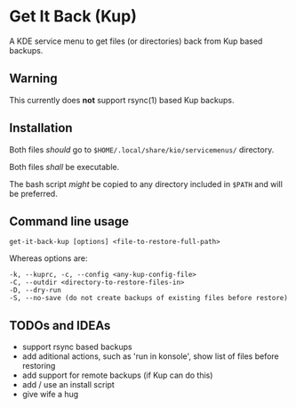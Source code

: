 # Get It Back (Kup)

A KDE service menu to get files (or directories) back from Kup based backups.

## Warning

This currently does **not** support rsync(1) based Kup backups.

## Installation

Both files *should* go to `$HOME/.local/share/kio/servicemenus/` directory.

Both files *shall* be executable.

The bash script *might* be copied to any directory included in `$PATH` and will be preferred.

## Command line usage

```
get-it-back-kup [options] <file-to-restore-full-path>
```

Whereas options are:

```
-k, --kuprc, -c, --config <any-kup-config-file>
-C, --outdir <directory-to-restore-files-in>
-D, --dry-run
-S, --no-save (do not create backups of existing files before restore)
```

## TODOs and IDEAs

* support rsync based backups
* add aditional actions, such as 'run in konsole', show list of files before restoring
* add support for remote backups (if Kup can do this)
* add / use an install script
* give wife a hug
